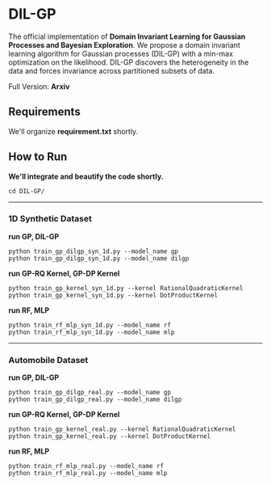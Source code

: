 # DIL-GP
The official implementation of **Domain Invariant Learning for Gaussian Processes and Bayesian Exploration**. We propose a domain invariant learning algorithm for Gaussian processes (DIL-GP) with a min-max optimization on the likelihood. DIL-GP discovers the heterogeneity in the data and forces invariance across partitioned subsets of data. 

Full Version: **Arxiv**


## Requirements

We'll organize **requirement.txt** shortly.



## How to Run

**We'll integrate and beautify the code shortly.**
```
cd DIL-GP/
```
---
### 1D Synthetic Dataset


**run GP, DIL-GP**
```
python train_gp_dilgp_syn_1d.py --model_name gp
python train_gp_dilgp_syn_1d.py --model_name dilgp
```

**run GP-RQ Kernel, GP-DP Kernel**
```
python train_gp_kernel_syn_1d.py --kernel RationalQuadraticKernel
python train_gp_kernel_syn_1d.py --kernel DotProductKernel
```

**run RF, MLP**
```
python train_rf_mlp_syn_1d.py --model_name rf
python train_rf_mlp_syn_1d.py --model_name mlp
```
---
### Automobile Dataset
**run GP, DIL-GP**
```
python train_gp_dilgp_real.py --model_name gp
python train_gp_dilgp_real.py --model_name dilgp
```

**run GP-RQ Kernel, GP-DP Kernel**
```
python train_gp_kernel_real.py --kernel RationalQuadraticKernel
python train_gp_kernel_real.py --kernel DotProductKernel
```

**run RF, MLP**
```
python train_rf_mlp_real.py --model_name rf
python train_rf_mlp_real.py --model_name mlp
```


